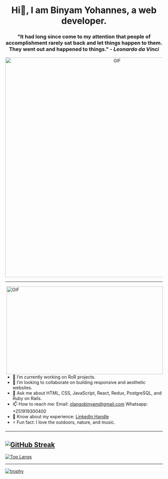 <h1 align="center">Hi👋, I am Binyam Yohannes, a web developer.</h1>

<h3 align="center">"It had long since come to my attention that people of accomplishment rarely sat back and let things happen to them. They went out and happened to things." - <em>Leonardo da Vinci</em></h3>

<p align="center"><img src="https://github.com/binyamolango/binyamolango/assets/125895809/c545f87c-7c37-4c5a-ba27-cb6de862e204.gif" width="700" alt="GIF"></p>

---

<img align="right" alt="GIF" src="https://github.com/binyamolango/binyamolango/assets/125895809/e819150d-8b24-4bcf-a830-ad23330a898e.gif" width="500px" height="280px"/>

- 🔭 I’m currently working on RoR projects.
- 👥️ I’m looking to collaborate on building responsive and aesthetic websites.
- 💬 Ask me about HTML, CSS, JavaScript, React, Redux, PostgreSQL, and Ruby on Rails. 
- 📫 How to reach me: Email: [olangobinyam@gmail.com](mailto:olangobinyam@gmail.com) Whatsapp: +251919300400
- 📰 Know about my experience: [LinkedIn Handle](https://www.linkedin.com/in/binyamyohannes)
- ⚡ Fun fact: I love the outdoors, nature, and music.

---
[![GitHub Streak](https://streak-stats.demolab.com?user=binyamolango&theme=dark)](https://git.io/streak-stats)
---

[![Top Langs](https://github-readme-stats.vercel.app/api/top-langs/?username=binyamolango)](https://github.com/anuraghazra/github-readme-stats)

---

[![trophy](https://github-profile-trophy.vercel.app/?username=binyamolango&theme=onedark)](https://github.com/ryo-ma/github-profile-trophy)

